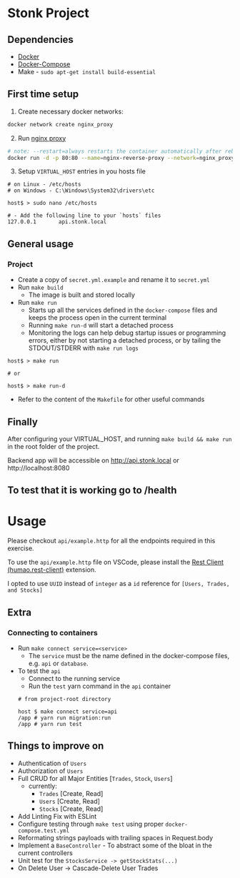 # Stonk Project
## Dependencies
- [Docker](https://www.digitalocean.com/community/tutorials/how-to-install-and-use-docker-on-ubuntu-20-04)
- [Docker-Compose](https://www.digitalocean.com/community/tutorials/how-to-install-docker-compose-on-ubuntu-18-04)
- Make - `sudo apt-get install build-essential`

## First time setup

1. Create necessary docker networks:
```bash
docker network create nginx_proxy
```
2. Run [nginx proxy](https://github.com/nginx-proxy/nginx-proxy)
```bash
# note: --restart=always restarts the container automatically after reboots
docker run -d -p 80:80 --name=nginx-reverse-proxy --network=nginx_proxy --restart=always -v /var/run/docker.sock:/tmp/docker.sock:ro jwilder/nginx-proxy
```
3. Setup `VIRTUAL_HOST` entries in you hosts file
```
# on Linux - /etc/hosts
# on Windows - C:\Windows\System32\drivers\etc

host$ > sudo nano /etc/hosts

# - Add the following line to your `hosts` files
127.0.0.1       api.stonk.local
```

## General usage

### Project
* Create a copy of `secret.yml.example` and rename it to `secret.yml`
* Run `make build`
  * The image is built and stored locally
* Run `make run`
  * Starts up all the services defined in the `docker-compose` files and keeps the process open in the current terminal
  * Running `make run-d` will start a detached process
  * Monitoring the logs can help debug startup issues or programming errors, either by not starting a detached process, or by tailing the STDOUT/STDERR with `make run logs`
```
host$ > make run

# or

host$ > make run-d
```
* Refer to the content of the `Makefile` for other useful commands


## Finally
After configuring your VIRTUAL_HOST, and running `make build && make run` in the root folder of the project.

Backend app will be accessible on http://api.stonk.local or http://localhost:8080

To test that it is working go to <HOST>/health
---

# Usage
Please checkout `api/example.http` for all the endpoints required in this exercise.

To use the `api/example.http` file on VSCode, please install the [Rest Client (humao.rest-client)](https://marketplace.visualstudio.com/items?itemName=humao.rest-client) extension.

I opted to use `UUID` instead of `integer` as a `id` reference for `[Users, Trades, and Stocks]`


## Extra
### Connecting to containers
* Run `make connect service=<service>`
  *  The `service` must be the name defined in the docker-compose files, e.g. `api` or `database`.
* To test the `api`
  * Connect to the running service 
  * Run the `test` yarn command in the `api` container
  ```
  # from project-root directory
  
  host $ make connect service=api
  /app # yarn run migration:run
  /app # yarn run test
  ```

## Things to improve on
- Authentication of `Users`
- Authorization of `Users`
- Full CRUD for all Major Entities [`Trades`, `Stock`, `Users`]
  - currently:
    - `Trades` [Create, Read]
    - `Users` [Create, Read]
    - `Stocks` [Create, Read]
- Add Linting Fix with ESLint
- Configure testing through `make test` using proper `docker-compose.test.yml`
- Reformating strings payloads with trailing spaces in Request.body
- Implement a `BaseController` - To abstract some of the bloat in the current controllers
- Unit test for the `StocksService -> getStockStats(...)`
- On Delete User -> Cascade-Delete User Trades